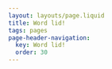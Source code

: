```yaml
---
layout: layouts/page.liquid
title: Word lid!
tags: pages
page-header-navigation:
  key: Word lid!
  order: 30
---
```

